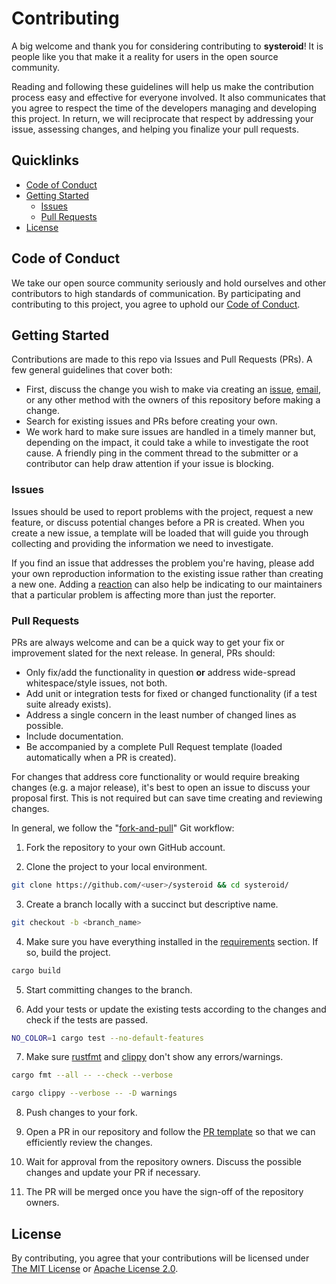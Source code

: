 # Contributing

A big welcome and thank you for considering contributing to **systeroid**! It is people like you that make it a reality for users in the open source community.

Reading and following these guidelines will help us make the contribution process easy and effective for everyone involved. It also communicates that you agree to respect the time of the developers managing and developing this project. In return, we will reciprocate that respect by addressing your issue, assessing changes, and helping you finalize your pull requests.

## Quicklinks

- [Code of Conduct](#code-of-conduct)
- [Getting Started](#getting-started)
  - [Issues](#issues)
  - [Pull Requests](#pull-requests)
- [License](#license)

## Code of Conduct

We take our open source community seriously and hold ourselves and other contributors to high standards of communication. By participating and contributing to this project, you agree to uphold our [Code of Conduct](./CODE_OF_CONDUCT.md).

## Getting Started

Contributions are made to this repo via Issues and Pull Requests (PRs). A few general guidelines that cover both:

- First, discuss the change you wish to make via creating an [issue](https://github.com/orhun/systeroid/issues/new/choose), [email](mailto:orhunparmaksiz@gmail.com), or any other method with the owners of this repository before making a change.
- Search for existing issues and PRs before creating your own.
- We work hard to make sure issues are handled in a timely manner but, depending on the impact, it could take a while to investigate the root cause. A friendly ping in the comment thread to the submitter or a contributor can help draw attention if your issue is blocking.

### Issues

Issues should be used to report problems with the project, request a new feature, or discuss potential changes before a PR is created. When you create a new issue, a template will be loaded that will guide you through collecting and providing the information we need to investigate.

If you find an issue that addresses the problem you're having, please add your own reproduction information to the existing issue rather than creating a new one. Adding a [reaction](https://github.blog/2016-03-10-add-reactions-to-pull-requests-issues-and-comments/) can also help be indicating to our maintainers that a particular problem is affecting more than just the reporter.

### Pull Requests

PRs are always welcome and can be a quick way to get your fix or improvement slated for the next release. In general, PRs should:

- Only fix/add the functionality in question **or** address wide-spread whitespace/style issues, not both.
- Add unit or integration tests for fixed or changed functionality (if a test suite already exists).
- Address a single concern in the least number of changed lines as possible.
- Include documentation.
- Be accompanied by a complete Pull Request template (loaded automatically when a PR is created).

For changes that address core functionality or would require breaking changes (e.g. a major release), it's best to open an issue to discuss your proposal first. This is not required but can save time creating and reviewing changes.

In general, we follow the "[fork-and-pull](https://github.com/susam/gitpr)" Git workflow:

1. Fork the repository to your own GitHub account.

2. Clone the project to your local environment.

```sh
git clone https://github.com/<user>/systeroid && cd systeroid/
```

3. Create a branch locally with a succinct but descriptive name.

```sh
git checkout -b <branch_name>
```

4. Make sure you have everything installed in the [requirements](./README.md#requirements) section. If so, build the project.

```sh
cargo build
```

5. Start committing changes to the branch.

6. Add your tests or update the existing tests according to the changes and check if the tests are passed.

```sh
NO_COLOR=1 cargo test --no-default-features
```

7. Make sure [rustfmt](https://github.com/rust-lang/rustfmt) and [clippy](https://github.com/rust-lang/rust-clippy) don't show any errors/warnings.

```sh
cargo fmt --all -- --check --verbose
```

```sh
cargo clippy --verbose -- -D warnings
```

8. Push changes to your fork.

9. Open a PR in our repository and follow the [PR template](./.github/PULL_REQUEST_TEMPLATE.md) so that we can efficiently review the changes.

10. Wait for approval from the repository owners. Discuss the possible changes and update your PR if necessary.

11. The PR will be merged once you have the sign-off of the repository owners.

## License

By contributing, you agree that your contributions will be licensed under [The MIT License](./LICENSE-MIT) or [Apache License 2.0](./LICENSE-APACHE).
